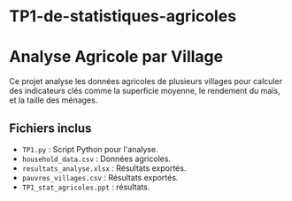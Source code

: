 # TP1-de-statistiques-agricoles
# Analyse Agricole par Village

Ce projet analyse les données agricoles de plusieurs villages pour calculer des indicateurs clés comme la superficie moyenne, le rendement du maïs, et la taille des ménages.

## Fichiers inclus
- `TP1.py` : Script Python pour l'analyse.
- `household_data.csv` : Données agricoles.
- `resultats_analyse.xlsx` : Résultats exportés.
- `pauvres_villages.csv` : Résultats exportés.
- `TP1_stat_agricoles.ppt` : résultats.
